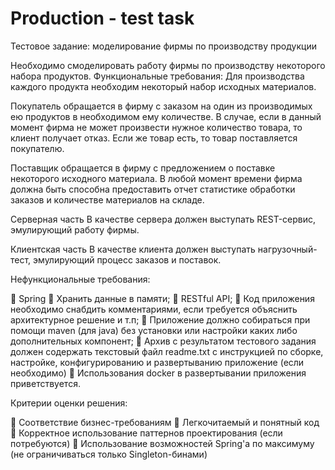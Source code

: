 # Production - test task
Тестовое задание: моделирование фирмы по производству продукции

Необходимо смоделировать работу фирмы по производству некоторого набора продуктов.
Функциональные требования:
Для производства каждого продукта необходим некоторый набор исходных материалов.

Покупатель обращается в фирму с заказом на один из производимых ею продуктов в необходимом ему количестве.
В случае, если в данный момент фирма не может произвести нужное количество товара, то клиент получает отказ.
Если же товар есть, то товар поставляется  покупателю.

Поставщик обращается в фирму с предложением о поставке некоторого исходного материала. В любой момент времени фирма
должна быть способна предоставить отчет  статистике обработки заказов и количестве материалов на складе.

Серверная часть
В качестве сервера должен выступать REST-сервис, эмулирующий работу фирмы.

Клиентская часть
В качестве клиента должен выступать нагрузочный-тест, эмулирующий процесс заказов и поставок.

Нефункциональные требования:

	Spring
	Хранить данные в памяти;
	RESTful API;
	Код приложения необходимо снабдить комментариями, если требуется объяснить архитектурное решение и т.п;
	Приложение должно собираться при помощи maven (для java) без установки или настройки
каких либо дополнительных компонент;
	Архив с результатом тестового задания должен содержать текстовый файл readme.txt
с инструкцией по сборке, настройке, конфигурированию и развертыванию приложение (если необходимо)
	Использования docker в развертывании приложения приветствуется.


Критерии оценки решения:

	Соответствие бизнес-требованиям
	Легкочитаемый и понятный код
	Корректное использование паттернов проектирования (если потребуются)
	Использование возможностей Spring'a по максимуму (не ограничиваться только Singleton-бинами)